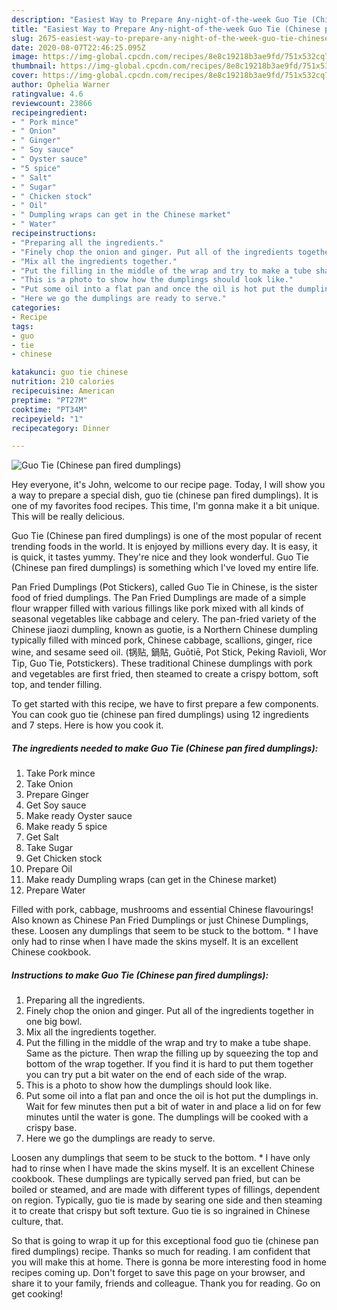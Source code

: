 ```yaml
---
description: "Easiest Way to Prepare Any-night-of-the-week Guo Tie (Chinese pan fired dumplings)"
title: "Easiest Way to Prepare Any-night-of-the-week Guo Tie (Chinese pan fired dumplings)"
slug: 2675-easiest-way-to-prepare-any-night-of-the-week-guo-tie-chinese-pan-fired-dumplings
date: 2020-08-07T22:46:25.095Z
image: https://img-global.cpcdn.com/recipes/8e8c19218b3ae9fd/751x532cq70/guo-tie-chinese-pan-fired-dumplings-recipe-main-photo.jpg
thumbnail: https://img-global.cpcdn.com/recipes/8e8c19218b3ae9fd/751x532cq70/guo-tie-chinese-pan-fired-dumplings-recipe-main-photo.jpg
cover: https://img-global.cpcdn.com/recipes/8e8c19218b3ae9fd/751x532cq70/guo-tie-chinese-pan-fired-dumplings-recipe-main-photo.jpg
author: Ophelia Warner
ratingvalue: 4.6
reviewcount: 23866
recipeingredient:
- " Pork mince"
- " Onion"
- " Ginger"
- " Soy sauce"
- " Oyster sauce"
- "5 spice"
- " Salt"
- " Sugar"
- " Chicken stock"
- " Oil"
- " Dumpling wraps can get in the Chinese market"
- " Water"
recipeinstructions:
- "Preparing all the ingredients."
- "Finely chop the onion and ginger. Put all of the ingredients together in one big bowl."
- "Mix all the ingredients together."
- "Put the filling in the middle of the wrap and try to make a tube shape. Same as the picture. Then wrap the filling up by squeezing the top and bottom of the wrap together. If you find it is hard to put them together you can try put a bit water on the end of each side of the wrap."
- "This is a photo to show how the dumplings should look like."
- "Put some oil into a flat pan and once the oil is hot put the dumplings in. Wait for few minutes then put a bit of water in and place a lid on for few minutes until the water is gone. The dumplings will be cooked with a crispy base."
- "Here we go the dumplings are ready to serve."
categories:
- Recipe
tags:
- guo
- tie
- chinese

katakunci: guo tie chinese 
nutrition: 210 calories
recipecuisine: American
preptime: "PT27M"
cooktime: "PT34M"
recipeyield: "1"
recipecategory: Dinner

---
```



![Guo Tie (Chinese pan fired dumplings)](https://img-global.cpcdn.com/recipes/8e8c19218b3ae9fd/751x532cq70/guo-tie-chinese-pan-fired-dumplings-recipe-main-photo.jpg)

Hey everyone, it's John, welcome to our recipe page. Today, I will show you a way to prepare a special dish, guo tie (chinese pan fired dumplings). It is one of my favorites food recipes. This time, I'm gonna make it a bit unique. This will be really delicious.

Guo Tie (Chinese pan fired dumplings) is one of the most popular of recent trending foods in the world. It is enjoyed by millions every day. It is easy, it is quick, it tastes yummy. They're nice and they look wonderful. Guo Tie (Chinese pan fired dumplings) is something which I've loved my entire life.

Pan Fried Dumplings (Pot Stickers), called Guo Tie in Chinese, is the sister food of fried dumplings. The Pan Fried Dumplings are made of a simple flour wrapper filled with various fillings like pork mixed with all kinds of seasonal vegetables like cabbage and celery. The pan-fried variety of the Chinese jiaozi dumpling, known as guotie, is a Northern Chinese dumpling typically filled with minced pork, Chinese cabbage, scallions, ginger, rice wine, and sesame seed oil. (锅贴, 鍋貼, Guōtiē, Pot Stick, Peking Ravioli, Wor Tip, Guo Tie, Potstickers). These traditional Chinese dumplings with pork and vegetables are first fried, then steamed to create a crispy bottom, soft top, and tender filling.


To get started with this recipe, we have to first prepare a few components. You can cook guo tie (chinese pan fired dumplings) using 12 ingredients and 7 steps. Here is how you cook it.

<!--inarticleads1-->

##### The ingredients needed to make Guo Tie (Chinese pan fired dumplings):

1. Take  Pork mince
1. Take  Onion
1. Prepare  Ginger
1. Get  Soy sauce
1. Make ready  Oyster sauce
1. Make ready 5 spice
1. Get  Salt
1. Take  Sugar
1. Get  Chicken stock
1. Prepare  Oil
1. Make ready  Dumpling wraps (can get in the Chinese market)
1. Prepare  Water


Filled with pork, cabbage, mushrooms and essential Chinese flavourings! Also known as Chinese Pan Fried Dumplings or just Chinese Dumplings, these. Loosen any dumplings that seem to be stuck to the bottom. * I have only had to rinse when I have made the skins myself. It is an excellent Chinese cookbook. 

<!--inarticleads2-->

##### Instructions to make Guo Tie (Chinese pan fired dumplings):

1. Preparing all the ingredients.
1. Finely chop the onion and ginger. Put all of the ingredients together in one big bowl.
1. Mix all the ingredients together.
1. Put the filling in the middle of the wrap and try to make a tube shape. Same as the picture. Then wrap the filling up by squeezing the top and bottom of the wrap together. If you find it is hard to put them together you can try put a bit water on the end of each side of the wrap.
1. This is a photo to show how the dumplings should look like.
1. Put some oil into a flat pan and once the oil is hot put the dumplings in. Wait for few minutes then put a bit of water in and place a lid on for few minutes until the water is gone. The dumplings will be cooked with a crispy base.
1. Here we go the dumplings are ready to serve.


Loosen any dumplings that seem to be stuck to the bottom. * I have only had to rinse when I have made the skins myself. It is an excellent Chinese cookbook. These dumplings are typically served pan fried, but can be boiled or steamed, and are made with different types of fillings, dependent on region. Typically, guo tie is made by searing one side and then steaming it to create that crispy but soft texture. Guo tie is so ingrained in Chinese culture, that. 

So that is going to wrap it up for this exceptional food guo tie (chinese pan fired dumplings) recipe. Thanks so much for reading. I am confident that you will make this at home. There is gonna be more interesting food in home recipes coming up. Don't forget to save this page on your browser, and share it to your family, friends and colleague. Thank you for reading. Go on get cooking!
